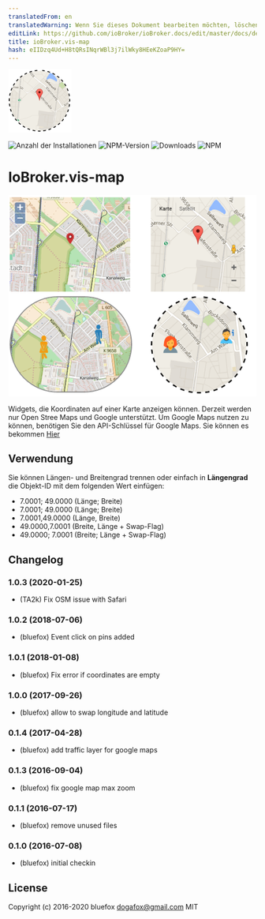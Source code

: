 ```yaml
---
translatedFrom: en
translatedWarning: Wenn Sie dieses Dokument bearbeiten möchten, löschen Sie bitte das Feld "translationsFrom". Andernfalls wird dieses Dokument automatisch erneut übersetzt
editLink: https://github.com/ioBroker/ioBroker.docs/edit/master/docs/de/adapterref/iobroker.vis-map/README.md
title: ioBroker.vis-map
hash: eIIDzq4Ud+H8tQRsINqrWBl3j7ilWky8HEeKZoaP9HY=
---
```

![Logo](../../../en/adapterref/iobroker.vis-map/admin/vis-map.png)

![Anzahl der Installationen](http://iobroker.live/badges/vis-map-stable.svg)
![NPM-Version](http://img.shields.io/npm/v/iobroker.vis-map.svg)
![Downloads](https://img.shields.io/npm/dm/iobroker.vis-map.svg)
![NPM](https://nodei.co/npm/iobroker.vis-map.png?downloads=true)

# IoBroker.vis-map
![Bildschirmfoto](../../../en/adapterref/iobroker.vis-map/img/widgets.png)

Widgets, die Koordinaten auf einer Karte anzeigen können.
Derzeit werden nur Open Stree Maps und Google unterstützt. Um Google Maps nutzen zu können, benötigen Sie den API-Schlüssel für Google Maps.
Sie können es bekommen [Hier](https://console.developers.google.com/flows/enableapi?apiid=maps_backend,geocoding_backend,directions_backend,distance_matrix_backend,elevation_backend&keyType=CLIENT_SIDE&reusekey=true)

## Verwendung
Sie können Längen- und Breitengrad trennen oder einfach in **Längengrad** die Objekt-ID mit dem folgenden Wert einfügen:

- 7.0001; 49.0000 (Länge; Breite)
- 7.0001; 49.0000 (Länge; Breite)
- 7.0001,49.0000 (Länge, Breite)
- 49.0000,7.0001 (Breite, Länge + Swap-Flag)
- 49.0000; 7.0001 (Breite; Länge + Swap-Flag)

## Changelog

### 1.0.3 (2020-01-25)

- (TA2k) Fix OSM issue with Safari
  
### 1.0.2 (2018-07-06)

- (bluefox) Event click on pins added

### 1.0.1 (2018-01-08)

- (bluefox) Fix error if coordinates are empty

### 1.0.0 (2017-09-26)

- (bluefox) allow to swap longitude and latitude

### 0.1.4 (2017-04-28)

- (bluefox) add traffic layer for google maps

### 0.1.3 (2016-09-04)

- (bluefox) fix google map max zoom

### 0.1.1 (2016-07-17)

- (bluefox) remove unused files

### 0.1.0 (2016-07-08)

- (bluefox) initial checkin

## License

 Copyright (c) 2016-2020 bluefox <dogafox@gmail.com>
 MIT